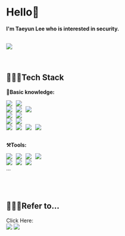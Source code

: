 <h1>Hello👋</h1>  
<strong>I'm Taeyun Lee who is interested in security.</strong>
<br><br>

<a href="https://hits.seeyoufarm.com"><img src="https://hits.seeyoufarm.com/api/count/incr/badge.svg?url=https%3A%2F%2Fgithub.com%2FgituserYun&count_bg=%2379C83D&title_bg=%23555555&icon=&icon_color=%23E7E7E7&title=hits&edge_flat=false"/></a>
<br><br><br>

<!--기술 스택 --> 
<h2>🧑🏻‍💻Tech Stack</h2>

<strong>🦾Basic knowledge:</strong>
<div style="display: flex; gap: 10px;">
  <img src="https://img.shields.io/badge/SpringBoot-6DB33F?style=flat&logo=springboot&logoColor=black">
  <img src="https://img.shields.io/badge/React-61DAFB?style=flat&logo=react&logoColor=black">
</div>
<div style="display: flex; gap: 10px;">
  <img src="https://img.shields.io/badge/HTML-E34F26?style=flat&logo=HTML5&logoColor=black"> 
  <img src="https://img.shields.io/badge/CSS-F43059?style=flat&logo=CSS Wizardry&logoColor=black">
  <img src="https://img.shields.io/badge/JS-F7DF1E?style=flat&logo=JavaScript&logoColor=black">
</div>
<div style="display: flex; gap: 10px;">
  <img src="https://img.shields.io/badge/JSP-FF7800?style=flat&logo=JavaScript&logoColor=black">
  <img src="https://img.shields.io/badge/PHP-777BB4?style=flat&logo=php&logoColor=black">
</div>
<div style="display: flex; gap: 10px;">
  <img src="https://img.shields.io/badge/MariaDB-1F305F?style=flat&logo=MariaDB&logoColor=black">
  <img src="https://img.shields.io/badge/MySQL-4479A1?style=flat&logo=MySQL&logoColor=black"> 
</div>
<div style="display: flex; gap: 10px;">
  <img src="https://img.shields.io/badge/Linux-FCC624?style=flat&logo=Linux&logoColor=black">
  <img src="https://img.shields.io/badge/C++-00599C?style=flat&logo=cplusplus&logoColor=black">
  <img src="https://img.shields.io/badge/C-A8B9CC?style=flat&logo=C&logoColor=black"> 
  <img src="https://img.shields.io/badge/Python-3776AB?style=flat&logo=Python&logoColor=black">
</div>
<br>

<strong>⚒️Tools:</strong>
<div style="display: flex; gap: 10px;">
  <img src="https://img.shields.io/badge/VMware-FCC624?style=flat&logo=VMware&logoColor=black">
  <img src="https://img.shields.io/badge/Visual Studio Code-007ACC?style=flat&logo=visualstudiocode&logoColor=black">
  <img src="https://img.shields.io/badge/Visual Studio-5C2D91?style=flat&logo=visualstudio&logoColor=black"> 
  <img src="https://img.shields.io/badge/Intellij-ED1C24?style=flat&logo=intellijidea&logoColor=black">
</div>
<div style="display: flex; gap: 10px;">
  <img src="https://img.shields.io/badge/Kali-557C94?style=flat&logo=kalilinux&logoColor=black">
  <img src="https://img.shields.io/badge/Notion-999999?style=flat&logo=notion&logoColor=black">
  <img src="https://img.shields.io/badge/Tistory-FF9E0F?style=flat&logo=tistory&logoColor=black"> 
</div>
<div style="display: flex; gap: 10px;">
  ...
</div>
<br><br><br>

<!--참고 블로그 --> 
<h2>🙋🏻‍♂️Refer to...</h2>
Click Here:<br>
<a href="https://yun-2.tistory.com/"><img src="https://img.shields.io/badge/Yun2.tistory-FF9E0F?style=flat-square&logo=tistory&logoColor=black&link=https://yun-2.tistory.com/"></a>
<a href="https://cottony-thief-ccb.notion.site/Web_hacking-6558c103a0d847c7a073e66a2799e78f?pvs=4"><img src="https://img.shields.io/badge/[Webhacking]-999999?style=flat-square&logo=notion&logoColor=black&link=https://cottony-thief-ccb.notion.site/Web_hacking-6558c103a0d847c7a073e66a2799e78f?pvs=4"></a>





<!-- https://simpleicons.org/ -->
<!-- <img src="https://img.shields.io/badge/문자-색코드?style=flat-square&logo=이미지 이름&logoColor=white"/>-->

<!--
**gituserYun/gituserYun** is a ✨ _special_ ✨ repository because its `README.md` (this file) appears on your GitHub profile.

Here are some ideas to get you started:

- 🔭 I’m currently working on ...
- 🌱 I’m currently learning ...
- 👯 I’m looking to collaborate on ...
- 🤔 I’m looking for help with ...
- 💬 Ask me about ...
- 📫 How to reach me: ...
- 😄 Pronouns: ...
- ⚡ Fun fact: ...
-->
